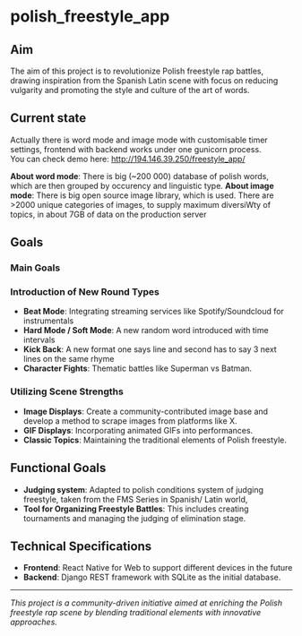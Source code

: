 # polish_freestyle_app


## Aim
The aim of this project is to revolutionize Polish freestyle rap battles, drawing inspiration from the Spanish Latin scene with focus on reducing vulgarity and promoting the style and culture of the art of words.

## Current state

Actually there is word mode and image mode with customisable timer settings, frontend with backend works under one gunicorn process.   
You can check demo here: http://194.146.39.250/freestyle_app/

**About word mode**: 
There is big (~200 000) database of polish words, which are then grouped by occurency and linguistic type.
**About image mode**: There is big open source image library, which is used. There are >2000 unique categories of images, to supply maximum diversiWty of topics, in about 7GB of data on the production server


## Goals

### Main Goals

### Introduction of New Round Types
- **Beat Mode**: Integrating streaming services like Spotify/Soundcloud for instrumentals
- **Hard Mode / Soft Mode**: A new random word introduced with time intervals
- **Kick Back**: A new format one says line and second has to say 3 next lines on the same rhyme
- **Character Fights**: Thematic battles like Superman vs Batman.

### Utilizing Scene Strengths
- **Image Displays**: Create a community-contributed image base and develop a method to scrape images from platforms like X.
- **GIF Displays**: Incorporating animated GIFs into performances.
- **Classic Topics**: Maintaining the traditional elements of Polish freestyle.

## Functional Goals
- **Judging system**: Adapted to polish conditions system of judging freestyle, taken from the FMS Series in Spanish/ Latin world,
- **Tool for Organizing Freestyle Battles**: This includes creating tournaments and managing the judging of elimination stage.

## Technical Specifications
- **Frontend**: React Native for Web to support different devices in the future
- **Backend**: Django REST framework with SQLite as the initial database.

---
*This project is a community-driven initiative aimed at enriching the Polish freestyle rap scene by blending traditional elements with innovative approaches.*
